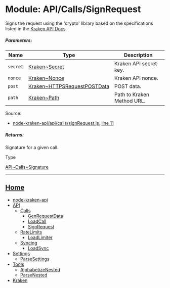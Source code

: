 Module: API/Calls/SignRequest
=============================

Signs the request using the 'crypto' library based on the specifications listed in the [Kraken API Docs](https://www.kraken.com/help/api#general-usage).

##### Parameters:

| Name | Type | Description |
| --- | --- | --- |
| `secret` | [Kraken~Secret](https://github.com/jpcx/node-kraken-api/blob/0.1.2/docs/namespaces/Kraken.md#~Secret) | Kraken API secret key. |
| `nonce` | [Kraken~Nonce](https://github.com/jpcx/node-kraken-api/blob/0.1.2/docs/namespaces/Kraken.md#~Nonce) | Kraken API nonce. |
| `post` | [Kraken~HTTPSRequestPOSTData](https://github.com/jpcx/node-kraken-api/blob/0.1.2/docs/namespaces/Kraken.md#~HTTPSRequestPOSTData) | POST data. |
| `path` | [Kraken~Path](https://github.com/jpcx/node-kraken-api/blob/0.1.2/docs/namespaces/Kraken.md#~Path) | Path to Kraken Method URL. |


Source:

*   [node-kraken-api/api/calls/signRequest.js](https://github.com/jpcx/node-kraken-api/blob/0.1.2/api/calls/signRequest.js), [line 11](https://github.com/jpcx/node-kraken-api/blob/0.1.2/api/calls/signRequest.js#L11)

##### Returns:

Signature for a given call.

Type

[API\~Calls~Signature](https://github.com/jpcx/node-kraken-api/blob/0.1.2/docs/namespaces/API/Calls.md#~Signature)

<hr>

## [Home](https://github.com/jpcx/node-kraken-api/blob/0.1.2/README.md)
  + [node-kraken-api](https://github.com/jpcx/node-kraken-api/blob/0.1.2/docs/modules/node-kraken-api.md)
  + [API](https://github.com/jpcx/node-kraken-api/blob/0.1.2/docs/namespaces/API.md)
    + [Calls](https://github.com/jpcx/node-kraken-api/blob/0.1.2/docs/namespaces/API/Calls.md)
      + [GenRequestData](https://github.com/jpcx/node-kraken-api/blob/0.1.2/docs/modules/API/Calls/GenRequestData.md)
      + [LoadCall](https://github.com/jpcx/node-kraken-api/blob/0.1.2/docs/modules/API/Calls/LoadCall.md)
      + [SignRequest](https://github.com/jpcx/node-kraken-api/blob/0.1.2/docs/modules/API/Calls/SignRequest.md)
    + [RateLimits](https://github.com/jpcx/node-kraken-api/blob/0.1.2/docs/namespaces/API/RateLimits.md)
      + [LoadLimiter](https://github.com/jpcx/node-kraken-api/blob/0.1.2/docs/modules/API/RateLimits/LoadLimiter.md)
    + [Syncing](https://github.com/jpcx/node-kraken-api/blob/0.1.2/docs/namespaces/API/Syncing.md)
      + [LoadSync](https://github.com/jpcx/node-kraken-api/blob/0.1.2/docs/modules/API/Syncing/LoadSync.md)
  + [Settings](https://github.com/jpcx/node-kraken-api/blob/0.1.2/docs/namespaces/Settings.md)
    + [ParseSettings](https://github.com/jpcx/node-kraken-api/blob/0.1.2/docs/modules/Settings/ParseSettings.md)
  + [Tools](https://github.com/jpcx/node-kraken-api/blob/0.1.2/docs/namespaces/Tools.md)
    + [AlphabetizeNested](https://github.com/jpcx/node-kraken-api/blob/0.1.2/docs/modules/Tools/AlphabetizeNested.md)
    + [ParseNested](https://github.com/jpcx/node-kraken-api/blob/0.1.2/docs/modules/Tools/ParseNested.md)
  + [Kraken](https://github.com/jpcx/node-kraken-api/blob/0.1.2/docs/namespaces/Kraken.md)